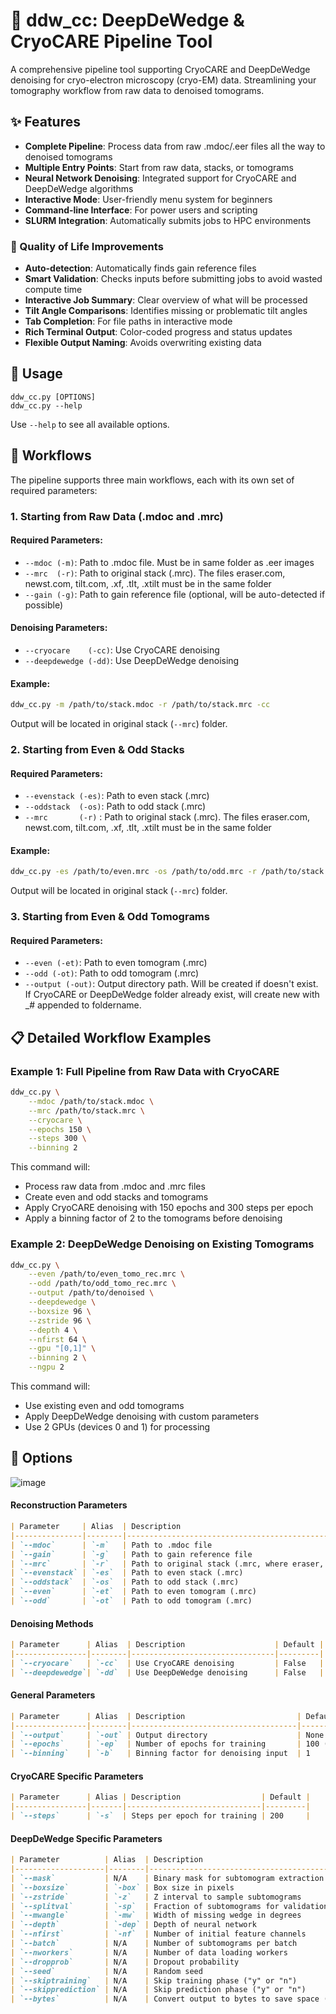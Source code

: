 # 🧬 ddw_cc: DeepDeWedge & CryoCARE  Pipeline Tool

A comprehensive pipeline tool supporting CryoCARE and DeepDeWedge denoising for cryo-electron microscopy (cryo-EM) data. Streamlining your tomography workflow from raw data to denoised tomograms.


## ✨ Features

- **Complete Pipeline**: Process data from raw .mdoc/.eer files all the way to denoised tomograms
- **Multiple Entry Points**: Start from raw data, stacks, or tomograms
- **Neural Network Denoising**: Integrated support for CryoCARE and DeepDeWedge algorithms
- **Interactive Mode**: User-friendly menu system for beginners
- **Command-line Interface**: For power users and scripting
- **SLURM Integration**: Automatically submits jobs to HPC environments

### 🌟 Quality of Life Improvements

- **Auto-detection**: Automatically finds gain reference files
- **Smart Validation**: Checks inputs before submitting jobs to avoid wasted compute time
- **Interactive Job Summary**: Clear overview of what will be processed
- **Tilt Angle Comparisons**: Identifies missing or problematic tilt angles
- **Tab Completion**: For file paths in interactive mode
- **Rich Terminal Output**: Color-coded progress and status updates
- **Flexible Output Naming**: Avoids overwriting existing data

## 🚀 Usage

```
ddw_cc.py [OPTIONS]
ddw_cc.py --help
```

Use `--help` to see all available options.

## 🧩 Workflows

The pipeline supports three main workflows, each with its own set of required parameters:

### 1. Starting from Raw Data (.mdoc and .mrc)

#### Required Parameters:
- `--mdoc (-m)`: Path to .mdoc file. Must be in same folder as .eer images
- `--mrc  (-r)`: Path to original stack (.mrc). The files eraser.com, newst.com, tilt.com, .xf, .tlt, .xtilt must be in the same folder
- `--gain (-g)`: Path to gain reference file (optional, will be auto-detected if possible)

#### Denoising Parameters:
- `--cryocare    (-cc)`: Use CryoCARE denoising
- `--deepdewedge (-dd)`: Use DeepDeWedge denoising

#### Example:

```bash
ddw_cc.py -m /path/to/stack.mdoc -r /path/to/stack.mrc -cc
```

Output will be located in original stack (`--mrc`) folder.

### 2. Starting from Even & Odd Stacks

#### Required Parameters:
- `--evenstack (-es)`: Path to even stack (.mrc)
- `--oddstack  (-os)`: Path to odd stack (.mrc)
- `--mrc       (-r)` : Path to original stack (.mrc). The files eraser.com, newst.com, tilt.com, .xf, .tlt, .xtilt must be in the same folder

#### Example:

```bash
ddw_cc.py -es /path/to/even.mrc -os /path/to/odd.mrc -r /path/to/stack.mrc -dd
```

Output will be located in original stack (`--mrc`) folder.

### 3. Starting from Even & Odd Tomograms

#### Required Parameters:
- `--even (-et)`: Path to even tomogram (.mrc)
- `--odd (-ot)`: Path to odd tomogram (.mrc)
- `--output (-out)`: Output directory path. Will be created if doesn't exist. If CryoCARE or DeepDeWedge folder already exist, will create new with _# appended to foldername.

## 📋 Detailed Workflow Examples

### Example 1: Full Pipeline from Raw Data with CryoCARE

```bash
ddw_cc.py \
    --mdoc /path/to/stack.mdoc \
    --mrc /path/to/stack.mrc \
    --cryocare \
    --epochs 150 \
    --steps 300 \
    --binning 2
```
    
This command will:
- Process raw data from .mdoc and .mrc files
- Create even and odd stacks and tomograms
- Apply CryoCARE denoising with 150 epochs and 300 steps per epoch
- Apply a binning factor of 2 to the tomograms before denoising

### Example 2: DeepDeWedge Denoising on Existing Tomograms

```bash
ddw_cc.py \
    --even /path/to/even_tomo_rec.mrc \
    --odd /path/to/odd_tomo_rec.mrc \
    --output /path/to/denoised \
    --deepdewedge \
    --boxsize 96 \
    --zstride 96 \
    --depth 4 \
    --nfirst 64 \
    --gpu "[0,1]" \
    --binning 2 \
    --ngpu 2
```

This command will:
- Use existing even and odd tomograms
- Apply DeepDeWedge denoising with custom parameters
- Use 2 GPUs (devices 0 and 1) for processing


## 📖 Options

![image](https://github.com/user-attachments/assets/1950b6cb-5ba6-4d5e-bc4b-4df47ed7fa22)

#### Reconstruction Parameters
```markdown
| Parameter     | Alias  | Description                                                   | Default |
|---------------|--------|---------------------------------------------------------------|---------|
| `--mdoc`      | `-m`   | Path to .mdoc file                                            | None    |
| `--gain`      | `-g`   | Path to gain reference file                                   | None    |
| `--mrc`       | `-r`   | Path to original stack (.mrc, where eraser, newst, tilt, .tlt, .xf, .xtilt are) | None    |
| `--evenstack` | `-es`  | Path to even stack (.mrc)                                     | None    |
| `--oddstack`  | `-os`  | Path to odd stack (.mrc)                                      | None    |
| `--even`      | `-et`  | Path to even tomogram (.mrc)                                  | None    |
| `--odd`       | `-ot`  | Path to odd tomogram (.mrc)                                   | None    |
``` 
#### Denoising Methods
```markdown
| Parameter      | Alias  | Description                    | Default |
|----------------|--------|--------------------------------|---------|
| `--cryocare`   | `-cc`  | Use CryoCARE denoising         | False   |
| `--deepdewedge`| `-dd`  | Use DeepDeWedge denoising      | False   |
```
#### General Parameters
```markdown
| Parameter      | Alias  | Description                         | Default                         |
|----------------|--------|-------------------------------------|---------------------------------|
| `--output`     | `-out` | Output directory                    | None                            |
| `--epochs`     | `-ep`  | Number of epochs for training       | 100 (CryoCARE), 200 (DeepDeWedge) |
| `--binning`    | `-b`   | Binning factor for denoising input  | 1                               |
```
#### CryoCARE Specific Parameters
```markdown
| Parameter      | Alias | Description                  | Default |
|----------------|-------|------------------------------|---------|
| `--steps`      | `-s`  | Steps per epoch for training | 200     |
```
#### DeepDeWedge Specific Parameters
```markdown
| Parameter          | Alias  | Description                                              | Default |
|--------------------|--------|----------------------------------------------------------|---------|
| `--mask`           | N/A    | Binary mask for subtomogram extraction                   | None    |
| `--boxsize`        | `-box` | Box size in pixels                                       | 72      |
| `--zstride`        | `-z`   | Z interval to sample subtomograms                        | 72      |
| `--splitval`       | `-sp`  | Fraction of subtomograms for validation                  | 0.1     |
| `--mwangle`        | `-mw`  | Width of missing wedge in degrees                        | 70.0    |
| `--depth`          | `-dep` | Depth of neural network                                  | 3       |
| `--nfirst`         | `-nf`  | Number of initial feature channels                       | 32      |
| `--batch`          | N/A    | Number of subtomograms per batch                         | 5       |
| `--nworkers`       | N/A    | Number of data loading workers                           | 8       |
| `--dropprob`       | N/A    | Dropout probability                                      | 0.0     |
| `--seed`           | N/A    | Random seed                                              | 42      |
| `--skiptraining`   | N/A    | Skip training phase ("y" or "n")                         | "n"     |
| `--skipprediction` | N/A    | Skip prediction phase ("y" or "n")                       | "n"     |
| `--bytes`          | N/A    | Convert output to bytes to save space ("y" or "n")       | "n"     |
```
